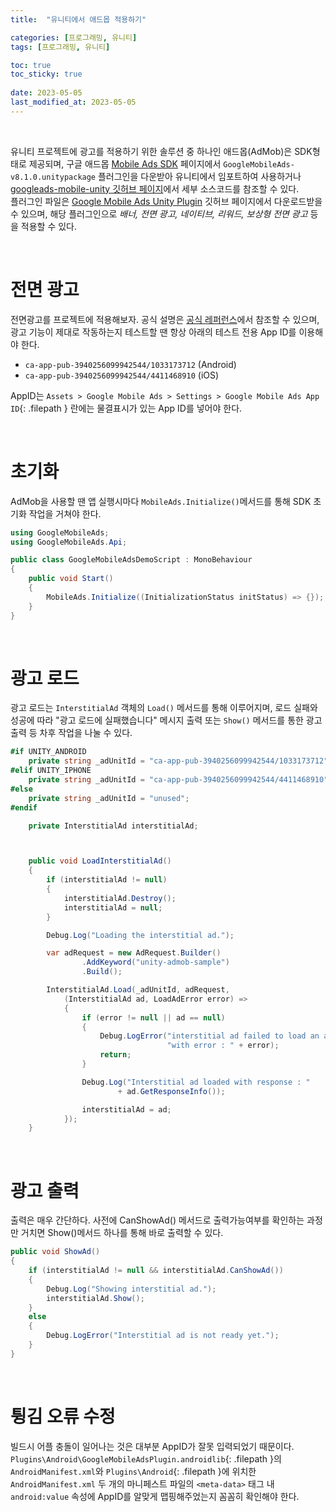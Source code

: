 ```yaml
---
title:  "유니티에서 애드몹 적용하기"

categories: [프로그래밍, 유니티]
tags: [프로그래밍, 유니티]

toc: true
toc_sticky: true
 
date: 2023-05-05
last_modified_at: 2023-05-05
---
```


<br>

유니티 프로젝트에 광고를 적용하기 위한 솔루션 중 하나인 애드몹(AdMob)은 SDK형태로 제공되며, 구글 애드몹 [Mobile Ads SDK](https://developers.google.com/admob/unity/quick-start?hl=ko) 페이지에서 `GoogleMobileAds-v8.1.0.unitypackage` 플러그인을 다운받아 유니티에서 임포트하여 사용하거나 [googleads-mobile-unity 깃허브 페이지](https://github.com/googleads/googleads-mobile-unity/tree/main/source)에서 세부 소스코드를 참조할 수 있다.  
플러그인 파일은 [Google Mobile Ads Unity Plugin](https://github.com/googleads/googleads-mobile-unity/releases/tag/v8.1.0) 깃허브 페이지에서 다운로드받을 수 있으며, 해당 플러그인으로 _배너, 전면 광고, 네이티브, 리워드, 보상형 전면 광고_ 등을 적용할 수 있다.

<br>

# 전면 광고

전면광고를 프로젝트에 적용해보자. 공식 설명은 [공식 레퍼런스](https://developers.google.com/admob/unity/interstitial?hl=ko)에서 참조할 수 있으며, 광고 기능이 제대로 작동하는지 테스트할 땐 항상 아래의 테스트 전용 App ID를 이용해야 한다.  

- `ca-app-pub-3940256099942544/1033173712` (Android)
- `ca-app-pub-3940256099942544/4411468910` (iOS)

AppID는 `Assets > Google Mobile Ads > Settings > Google Mobile Ads App ID`{: .filepath } 란에는 물결표시가 있는 App ID를 넣어야 한다.

<br>

# 초기화

AdMob을 사용할 땐 앱 실행시마다 `MobileAds.Initialize()`메서드를 통해 SDK 초기화 작업을 거쳐야 한다.

```cs
using GoogleMobileAds;
using GoogleMobileAds.Api;

public class GoogleMobileAdsDemoScript : MonoBehaviour
{
    public void Start()
    {
        MobileAds.Initialize((InitializationStatus initStatus) => {});
    }
}
```

<br>

# 광고 로드

광고 로드는 `InterstitialAd` 객체의 `Load()` 메서드를 통해 이루어지며, 로드 실패와 성공에 따라 "광고 로드에 실패했습니다" 메시지 출력 또는 `Show()` 메서드를 통한 광고 출력 등 차후 작업을 나눌 수 있다.

```cs
#if UNITY_ANDROID
    private string _adUnitId = "ca-app-pub-3940256099942544/1033173712";
#elif UNITY_IPHONE
    private string _adUnitId = "ca-app-pub-3940256099942544/4411468910";
#else
    private string _adUnitId = "unused";
#endif

    private InterstitialAd interstitialAd;



    public void LoadInterstitialAd()
    {
        if (interstitialAd != null)
        {
            interstitialAd.Destroy();
            interstitialAd = null;
        }

        Debug.Log("Loading the interstitial ad.");

        var adRequest = new AdRequest.Builder()
                .AddKeyword("unity-admob-sample")
                .Build();

        InterstitialAd.Load(_adUnitId, adRequest,
            (InterstitialAd ad, LoadAdError error) =>
            {
                if (error != null || ad == null)
                {
                    Debug.LogError("interstitial ad failed to load an ad " +
                                   "with error : " + error);
                    return;
                }

                Debug.Log("Interstitial ad loaded with response : "
                        + ad.GetResponseInfo());

                interstitialAd = ad;
            });
    }
```

<br>

# 광고 출력

출력은 매우 간단하다. 사전에 CanShowAd() 메서드로 출력가능여부를 확인하는 과정만 거치면 Show()메서드 하나를 통해 바로 출력할 수 있다.

```cs
public void ShowAd()
{
    if (interstitialAd != null && interstitialAd.CanShowAd())
    {
        Debug.Log("Showing interstitial ad.");
        interstitialAd.Show();
    }
    else
    {
        Debug.LogError("Interstitial ad is not ready yet.");
    }
}
```

<br>

# 튕김 오류 수정

빌드시 어플 충돌이 일어나는 것은 대부분 AppID가 잘못 입력되었기 때문이다. `Plugins\Android\GoogleMobileAdsPlugin.androidlib`{: .filepath }의 `AndroidManifest.xml`와 `Plugins\Android`{: .filepath }에 위치한 `AndroidManifest.xml` 두 개의 마니페스트 파일의 `<meta-data>` 태그 내 `android:value` 속성에 AppID를 알맞게 맵핑해주었는지 꼼꼼히 확인해야 한다.